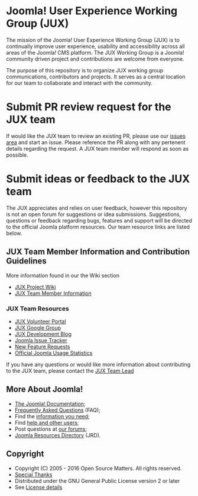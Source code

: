 Joomla! User Experience Working Group (JUX)
====================
The mission of the Joomla! User Experience Working Group (JUX) is to continually improve user experience, usability and accessibility across all areas of the Joomla! CMS platform. The JUX Working Group is a Joomla! community driven project and contributions are welcome from everyone. 

The purpose of this repository is to organize JUX working group communications, contributors and projects. It serves as a central location for our team to collaborate and interact with the community.

Submit PR review request for the JUX team
====================
If would like the JUX team to review an existing PR, please use our [issues area](https://github.com/joomla-projects/user-experience/issues) and start an issue. Please reference the PR along with any pertenent details regarding the request. A JUX team member will respond as soon as possible.

Submit ideas or feedback to the JUX team
=====================
The JUX appreciates and relies on user feedback, however this repository is not an open forum for suggestions or idea submissions. Suggestions, questions or feedback regarding bugs, features and support will be directed to the official Joomla platform resources. Our team resource links are listed below.

## JUX Team Member Information and Contribution Guidelines
More information found in our the Wiki section
* [JUX Project Wiki](https://github.com/joomla-projects/user-experience/wiki)
* [JUX Team Member Information](https://github.com/joomla-projects/user-experience/wiki/Team-Member-Information)

### JUX Team Resources

* [JUX Volunteer Portal](https://volunteers.joomla.org/teams/user-experience-working-group)
* [JUX Google Group](https://groups.google.com/forum/#!forum/joomla-user-experience)
* [JUX Development Blog](https://developer.joomla.org/cms/user-experience.html)
* [Joomla Issue Tracker](https://issues.joomla.org)
* [New Feature Requests](https://github.com/joomla/joomla-cms/labels/New%20Feature)
* [Official Joomla Usage Statistics](https://developer.joomla.org/about/stats.html)

If you have any questions or would like more information about contributing to the JUX team, please contact the [JUX Team Lead](https://volunteers.joomla.org/joomlers/316-cliff-pfeifer)

More About Joomla!
------------------
* [The Joomla! Documentation](https://docs.joomla.org/Main_Page);
* [Frequently Asked Questions](https://docs.joomla.org/Category:FAQ) (FAQ);
* Find the [information you need](https://docs.joomla.org/Start_here);
* Find [help and other users](https://www.joomla.org/about-joomla/create-and-share.html);
* Post questions at [our forums](http://forum.joomla.org);
* [Joomla Resources Directory](http://resources.joomla.org/) (JRD).


Copyright
---------------------
* Copyright (C) 2005 - 2016 Open Source Matters. All rights reserved.
* [Special Thanks](https://docs.joomla.org/Joomla!_Credits_and_Thanks)
* Distributed under the GNU General Public License version 2 or later
* See [License details](https://docs.joomla.org/Joomla_Licenses)
